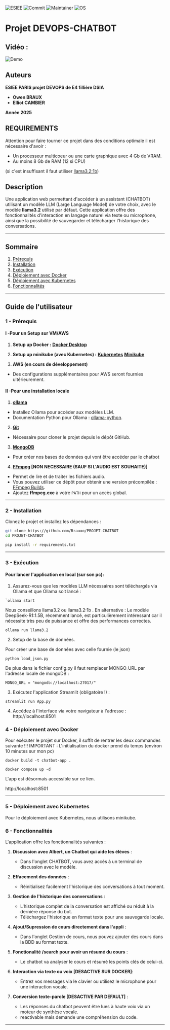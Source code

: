 ![ESIEE](https://img.shields.io/badge/ESIEE%20Paris%20-%20Projet%20E4%20-%20green?style=flat)
![Commit](https://img.shields.io/badge/last%20commit%20-%20February%202025%20-%20blue)
![Maintainer](https://img.shields.io/badge/maintainer-Brauxo&cambierelliot-blue) 
![OS](https://img.shields.io/badge/OS-windows%20%7C%20linux-lightgrey)

# **Projet DEVOPS-CHATBOT**

## **Vidéo :**

![Demo](video/demo.gif)

## **Auteurs**

**ESIEE PARIS projet DEVOPS de E4 fillière DSIA**

-   **Owen BRAUX** 
-   **Elliot CAMBIER** 

**Année 2025**

## **REQUIREMENTS**

Attention pour faire tourner ce projet dans des conditions optimale il est nécessaire d'avoir : 

- Un processeur multicoeur ou une carte graphique avec 4 Gb de VRAM. 
- Au moins 8 Gb de RAM (12 si CPU)

(si c'est insuffisant il faut utiliser [llama3.2:1b](https://ollama.com/library/llama3.2))

## **Description**

Une application web permettant d'accéder à un assistant (CHATBOT) utilisant un modèle LLM (Large Language Model) de votre choix, avec le modèle **llama3.2** utilisé par défaut. Cette application offre des fonctionnalités d'interaction en langage naturel via texte ou microphone, ainsi que la possibilité de sauvegarder et télécharger l'historique des conversations.

---

## **Sommaire**
1. [Prérequis](#1---prérequis)
2. [Installation](#2---installation)
3. [Exécution](#3---exécution)
4. [Déploiement avec Docker](#4---déploiement-avec-docker)
5. [Déploiement avec Kubernetes](#5---déploiement-avec-kubernetes)
6. [Fonctionnalités](#6---fonctionnalités)
---

## **Guide de l'utilisateur**

### **1 - Prérequis**

#### **I -Pour un Setup sur VM/AWS**

1. **Setup up Docker :**
 **[Docker Desktop](https://www.docker.com/products/docker-desktop/)**

2. **Setup up minikube (avec Kubernetes) :** 
 **[Kubernetes](https://kubernetes.io/releases/download/)**
 **[Minikube](https://minikube.sigs.k8s.io/docs/start/?arch=%2Fwindows%2Fx86-64%2Fstable%2F.exe+download)**

3. **AWS (en cours de développement)**
 - Des configurations supplémentaires pour AWS seront fournies ultérieurement.


#### **II -Pour une installation locale**

1. **[ollama](https://ollama.com/)**
 - Installez Ollama pour accéder aux modèles LLM.
 - Documentation Python pour Ollama : [ollama-python](https://github.com/ollama/ollama-python).

2. **[Git](https://git-scm.com/)**
 - Nécessaire pour cloner le projet depuis le dépôt GitHub.

3. **[MongoDB](https://www.mongodb.com/docs/manual/installation/)**
 - Pour créer nos bases de données qui vont être accéder par le chatbot

4. **[FFmpeg](https://ffmpeg.org/download.html) [NON NECESSAIRE (SAUF SI L'AUDIO EST SOUHAITE)]**
 - Permet de lire et de traiter les fichiers audio.
 - Vous pouvez utiliser ce dépôt pour obtenir une version précompilée : [FFmpeg Builds](https://github.com/BtbN/FFmpeg-Builds/releases).
 - Ajoutez **ffmpeg.exe** à votre `PATH` pour un accès global.

---

### **2 - Installation**

Clonez le projet et installez les dépendances :

```sh
git clone https://github.com/Brauxo/PROJET-CHATBOT
cd PROJET-CHATBOT

pip install -r requirements.txt
```

* * * * *

### **3 - Exécution**

#### **Pour lancer l'application en local (sur son pc):**

1.  Assurez-vous que les modèles LLM nécessaires sont téléchargés via Ollama et que Ollama soit lancé :
```
`ollama start
```
Nous conseillons llama3.2 ou llama3.2:1b . 
En alternative : Le modèle DeepSeek-R1:1.5B, récemment lancé, est particulièrement intéressant car il nécessite très peu de puissance et offre des performances correctes. 
```
ollama run llama3.2 
```

2. Setup de la base de données.

Pour créer une base de données avec celle fournie (le json)
```
python load_json.py
```

De plus dans le fichier config.py il faut remplacer MONGO_URL par l'adresse locale de mongoDB : 
```
MONGO_URL = "mongodb://localhost:27017/"
```

3.  Exécutez l'application Streamlit (obligatoire !) :

```
streamlit run App.py
```

4.  Accédez à l'interface via votre navigateur à l'adresse : http://localhost:8501


### **4 - Déploiement avec Docker**

Pour exécuter le projet sur Docker, il suffit de rentrer les deux commandes suivante
!!! IMPORTANT : L'initialisation du docker prend du temps (environ 10 minutes sur mon pc)
```
docker build -t chatbot-app .
```
```
docker compose up -d
```

L'app est désormais accessible sur ce lien.

http://localhost:8501

* * * * *

### **5 - Déploiement avec Kubernetes**

Pour le déploiement avec Kubernetes, nous utilisons minikube.


### **6 - Fonctionnalités**

L'application offre les fonctionnalités suivantes :

1.  **Discussion avec Albert, un Chatbot qui aide les élèves** :
    -   Dans l'onglet CHATBOT, vous avez accès à un terminal de discussion avec le modèle. 

2.  **Effacement des données** :
    -   Réinitialisez facilement l'historique des conversations à tout moment.

3.  **Gestion de l'historique des conversations** :
    -   L'historique complet de la conversation est affiché ou réduit à la dernière réponse du bot.
    -   Téléchargez l'historique en format texte pour une sauvegarde locale.

4.  **Ajout/Supression de cours directement dans l'appli** :
    -   Dans l'onglet Gestion de cours, nous pouvez ajouter des cours dans la BDD au format texte.

5.  **Fonctionalité /search <cours> pour avoir un résumé du cours** :
    -   Le chatbot va analyser le cours et résumé les points clés de celui-ci.

6.  **Interaction via texte ou voix [DESACTIVE SUR DOCKER]**:
    -   Entrez vos messages via le clavier ou utilisez le microphone pour une interaction vocale.

7.  **Conversion texte-parole [DESACTIVE PAR DEFAULT]** :
    -   Les réponses du chatbot peuvent être lues à haute voix via un moteur de synthèse vocale.
    -   reactivable mais demande une compréhension du code.

* * * * *


